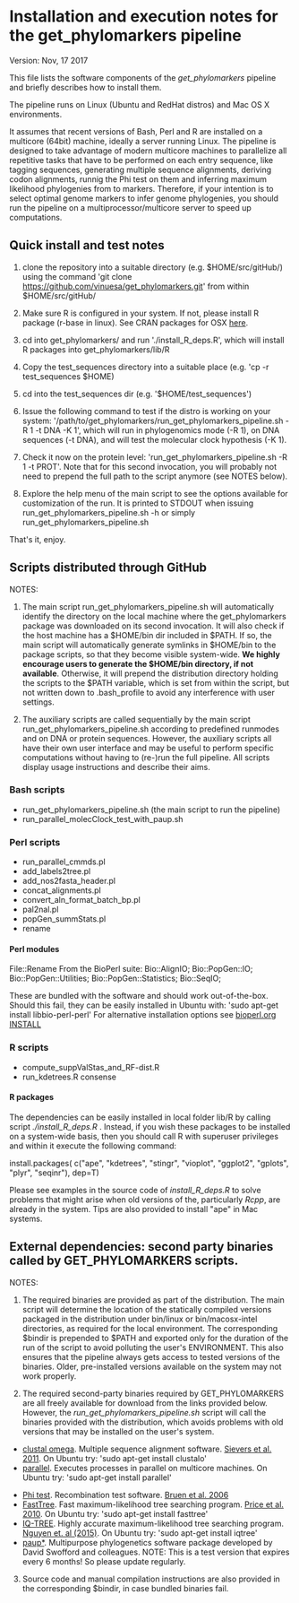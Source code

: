 # Installation and execution notes for the get_phylomarkers pipeline

Version: Nov, 17 2017
 
This file lists the software components of the *get_phylomarkers* pipeline and briefly describes how to install them.

The pipeline runs on Linux (Ubuntu and RedHat distros) and Mac OS X environments.

It assumes that recent versions of Bash, Perl and R are installed on a multicore (64bit) machine, ideally a server running Linux.
The pipeline is designed to take advantage of modern multicore machines to parallelize all repetitive tasks that have to be performed on each entry sequence, like tagging sequences, generating multiple sequence alignments, deriving codon alignments, runnig the Phi test on them and inferring maximum likelihood phylogenies from to markers. Therefore, if your intention is to select optimal genome markers to infer genome phylogenies, you should run the pipeline on a multiprocessor/multicore server to speed up computations. 


## Quick install and test notes

1. clone the repository into a suitable directory (e.g. $HOME/src/gitHub/) using the command 'git clone https://github.com/vinuesa/get_phylomarkers.git' from within $HOME/src/gitHub/

2. Make sure R is configured in your system. If not, please install R package (r-base in linux). See CRAN packages for OSX [here](https://cran.r-project.org/bin/macosx/).

3. cd into get_phylomarkers/ and run './install_R_deps.R', which will install R packages into get_phylomarkers/lib/R

4. Copy the test_sequences directory into a suitable place (e.g. 'cp -r test_sequences $HOME)

5. cd into the test_sequences dir (e.g. '$HOME/test_sequences')

6. Issue the following command to test if the distro is working on your system: '/path/to/get_phylomarkers/run_get_phylomarkers_pipeline.sh -R 1 -t DNA -K 1', which will run in phylogenomics mode (-R 1), on DNA sequences (-t DNA), and will test the molecular clock hypothesis (-K 1). 
 
7. Check it now on the protein level: 'run_get_phylomarkers_pipeline.sh -R 1 -t PROT'. Note that for this second invocation, you will probably not need to prepend the full path to the script anymore (see NOTES below).

8. Explore the help menu of the main script to see the options available for customization of the run. It is printed to STDOUT when issuing run_get_phylomarkers_pipeline.sh -h or simply run_get_phylomarkers_pipeline.sh

That's it, enjoy. 


## Scripts distributed through GitHub

NOTES: 

1. The main script run_get_phylomarkers_pipeline.sh will automatically identify the directory
on the local machine where the get_phylomarkers package was downloaded on its second invocation. 
It will also check if the host machine has a \$HOME/bin dir included in \$PATH. If so, the main script will automatically generate 
symlinks in \$HOME/bin to the package scripts, so that they become visible system-wide. **We highly encourage users to generate the \$HOME/bin directory, if not available**.
Otherwise, it will prepend the distribution directory holding the scripts to the \$PATH variable, which is set from within the script, but not written down to .bash_profile to avoid any interference with user settings.

2. The auxiliary scripts are called sequentially by the main script run_get_phylomarkers_pipeline.sh 
according to predefined runmodes and on DNA or protein sequences. However, the auxiliary scripts all have
their own user interface and may be useful to perform specific computations without having to (re-)run the full pipeline.
All scripts display usage instructions and describe their aims.

### Bash scripts

* run_get_phylomarkers_pipeline.sh (the main script to run the pipeline)
* run_parallel_molecClock_test_with_paup.sh

### Perl scripts
* run_parallel_cmmds.pl
* add_labels2tree.pl 
* add_nos2fasta_header.pl 
* concat_alignments.pl 
* convert_aln_format_batch_bp.pl
* pal2nal.pl 
* popGen_summStats.pl
* rename

#### Perl modules
  File::Rename
 From the BioPerl suite: 
  Bio::AlignIO;
  Bio::PopGen::IO;
  Bio::PopGen::Utilities;
  Bio::PopGen::Statistics;
  Bio::SeqIO;

These are bundled with the software and should work out-of-the-box. Should this fail, 
they can be easily installed in Ubuntu with: 'sudo apt-get install libbio-perl-perl'
For alternative installation options see [bioperl.org INSTALL](http://bioperl.org/INSTALL.html)

### R scripts
* compute_suppValStas_and_RF-dist.R
* run_kdetrees.R consense 

#### R packages
The dependencies can be easily installed in local folder lib/R by calling script *./install_R_deps.R* .
Instead, if you wish these packages to be installed on a system-wide basis, then you should call R with 
superuser privileges and within it execute the following command: 

install.packages( c("ape", "kdetrees", "stingr", "vioplot", "ggplot2", "gplots", "plyr", "seqinr"), dep=T)

Please see examples in the source code of *install_R_deps.R* to solve problems that might arise when
old versions of the, particularly *Rcpp*, are already in the system. Tips are also provided to install
"ape" in Mac systems.

## External dependencies: second party binaries called by GET_PHYLOMARKERS scripts. 

NOTES: 

1. The required binaries are provided as part of the distribution. The main script will determine the location of the statically compiled versions packaged in the distribution under bin/linux or bin/macosx-intel directories, as required for the local environment. The corresponding \$bindir is prepended to \$PATH and exported only for the duration of the run of the script to avoid polluting the user's ENVIRONMENT. This also ensures that the pipeline always gets access to tested versions of the binaries. Older, pre-installed versions available on the system may not work properly.

2. The required second-party binaries required by GET_PHYLOMARKERS are all freely available for download from the links provided below. However, the *run_get_phylomarkers_pipeline.sh* script will call the binaries provided with the distribution, which avoids problems with old versions that may be installed on the user's system.

* [clustal omega](http://www.clustal.org/omega/). Multiple sequence alignment software. [Sievers et al. 2011](http://msb.embopress.org/content/7/1/539.long). On Ubuntu try: 'sudo apt-get install clustalo'
* [parallel](https://www.gnu.org/software/parallel/). Executes processes in parallel on multicore machines. On Ubuntu try: 'sudo apt-get install parallel'
<!--* [pexec](https://www.gnu.org/software/pexec/). Execute processes in parallel on multicore machines. On Ubuntu try: 'sudo apt-get install pexec'-->
* [Phi test](https://www.maths.otago.ac.nz/~dbryant/software/PhiPack.tar.gz). Recombination test software. [Bruen et al. 2006](http://www.genetics.org/content/172/4/2665.long)
* [FastTree](http://microbesonline.org/fasttree/). Fast maximum-likelihood tree searching program. [Price et al. 2010](http://journals.plos.org/plosone/article?id=10.1371/journal.pone.0009490). On Ubuntu try: 'sudo apt-get install fasttree'
* [IQ-TREE](http://www.iqtree.org/). Highly accurate maximum-likelihood tree searching program. [Nguyen et. al (2015)](https://academic.oup.com/mbe/article/32/1/268/2925592). On Ubuntu try: 'sudo apt-get install iqtree' 
* [paup*](https://people.sc.fsu.edu/~dswofford/paup_test/). Multipurpose phylogenetics software package developed by David Swofford and colleagues. NOTE: This is a test version that expires every 6 months! So please update regularly.

3. Source code and manual compilation instructions are also provided in the corresponding \$bindir, in case bundled binaries fail.
